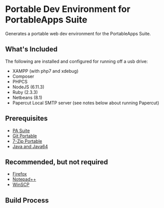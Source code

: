 # Portable Dev Environment for PortableApps Suite
Generates a portable web dev environment for the PortableApps Suite.

## What's Included
The following are installed and configured for running off a usb drive:
* XAMPP (with php7 and xdebug)
* Composer
* PHPCS
* NodeJS (6.11.3)
* Ruby (2.3.3)
* Netbeans (8.1)
* Papercut Local SMTP server (see notes below about running Papercut)


## Prerequisites
* [PA Suite](https://portableapps.com/download)
* [Git Portable](https://github.com/sheabunge/GitPortable)
* [7-Zip Portable](https://portableapps.com/apps/utilities/7-zip_portable)
* [Java and Java64](https://portableapps.com/apps/utilities/java_portable)


## Recommended, but not required
* [Firefox](https://portableapps.com/apps/internet/firefox_portable)
* [Notepad++](https://portableapps.com/apps/development/notepadpp_portable)
* [WinSCP](https://portableapps.com/apps/internet/winscp_portable)

## Build Process
